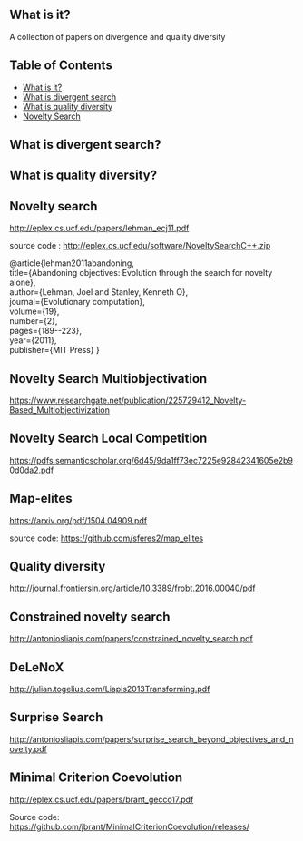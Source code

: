 ## What is it?

A collection of papers on divergence and quality diversity

## Table of Contents

- [What is it?](#what-is-it)
- [What is divergent search](#what-divergent)
- [What is quality diversity](#what-quality-diversity)
- [Novelty Search](#novelty-search)

## What is divergent search?



## What is quality diversity?


## Novelty search

http://eplex.cs.ucf.edu/papers/lehman_ecj11.pdf

source code : http://eplex.cs.ucf.edu/software/NoveltySearchC++.zip

<p align="left">			
@article{lehman2011abandoning,<BR/>	
title={Abandoning objectives: Evolution through the search for novelty alone},<BR/>
  author={Lehman, Joel and Stanley, Kenneth O},<BR/>
  journal={Evolutionary computation},<BR/>
  volume={19},<BR/>
  number={2},<BR/>
  pages={189--223},<BR/>
  year={2011},<BR/>
  publisher={MIT Press}	}<BR/>
</p>

## Novelty Search Multiobjectivation

https://www.researchgate.net/publication/225729412_Novelty-Based_Multiobjectivization

## Novelty Search Local Competition

https://pdfs.semanticscholar.org/6d45/9da1ff73ec7225e92842341605e2b90d0da2.pdf

## Map-elites

https://arxiv.org/pdf/1504.04909.pdf

source code: https://github.com/sferes2/map_elites

## Quality diversity

http://journal.frontiersin.org/article/10.3389/frobt.2016.00040/pdf

## Constrained novelty search

http://antoniosliapis.com/papers/constrained_novelty_search.pdf

## DeLeNoX

http://julian.togelius.com/Liapis2013Transforming.pdf

## Surprise Search

http://antoniosliapis.com/papers/surprise_search_beyond_objectives_and_novelty.pdf

## Minimal Criterion Coevolution

http://eplex.cs.ucf.edu/papers/brant_gecco17.pdf

Source code: https://github.com/jbrant/MinimalCriterionCoevolution/releases/
